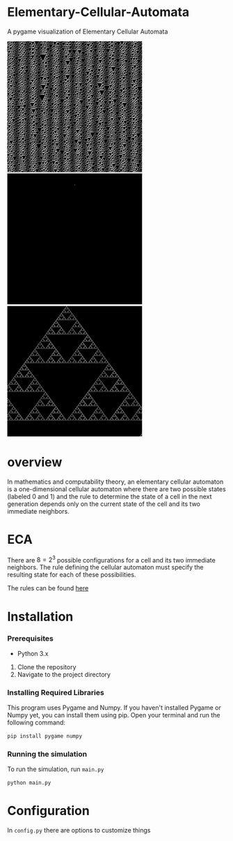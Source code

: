 # Elementary-Cellular-Automata
A pygame visualization of Elementary Cellular Automata

<img src="graphics/1.png" alt="drawing" width="310" height="300"/> &nbsp; <img src="graphics/1.gif" alt="drawing" width="310" height="300"/>&nbsp; <img src="graphics/2.png" alt="drawing" width="310" height="300"/>


# overview 
In mathematics and computability theory, an elementary cellular automaton is a one-dimensional cellular automaton where there are two possible states (labeled 0 and 1) and the rule to determine the state of a cell in the next generation depends only on the current state of the cell and its two immediate neighbors. 

# ECA
There are $8 = 2^3$ possible configurations for a cell and its two immediate neighbors. 
The rule defining the cellular automaton must specify the resulting state for each of these possibilities.

The rules can be found [here](https://en.wikipedia.org/wiki/Elementary_cellular_automaton#Single_1_histories)

# Installation

### Prerequisites
- Python 3.x

1. Clone the repository
2. Navigate to the project directory

### Installing Required Libraries

This program uses Pygame and Numpy. If you haven't installed Pygame or Numpy yet, you can install them using pip. Open your terminal and run the following command:

```sh
pip install pygame numpy
```

### Running the simulation

To run the simulation, run `main.py`
```sh
python main.py
```

# Configuration
In `config.py` there are options to customize things
